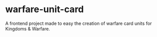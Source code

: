 # warfare-unit-card
A frontend project made to easy the creation of warfare card units for Kingdoms &amp; Warfare.
